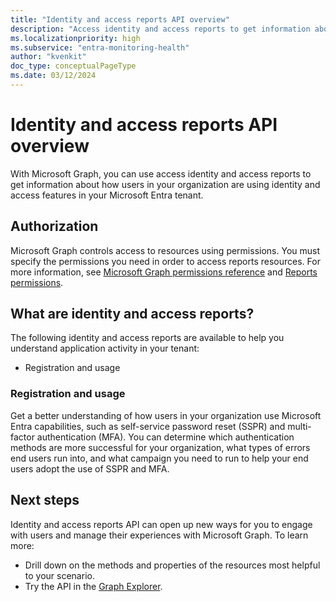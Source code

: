 ```yaml
---
title: "Identity and access reports API overview"
description: "Access identity and access reports to get information about how people in your business use applications in your Microsoft Entra tenant."
ms.localizationpriority: high
ms.subservice: "entra-monitoring-health"
author: "kvenkit"
doc_type: conceptualPageType
ms.date: 03/12/2024
---
```


# Identity and access reports API overview

With Microsoft Graph, you can use access identity and access reports to get information about how users in your organization are using identity and access features in your Microsoft Entra tenant.

## Authorization

Microsoft Graph controls access to resources using permissions. You must specify the permissions you need in order to access reports resources. For more information, see [Microsoft Graph permissions reference](/graph/permissions-reference) and [Reports permissions](/graph/permissions-reference#reports-permissions).

## What are identity and access reports?

The following identity and access reports are available to help you understand application activity in your tenant:

- Registration and usage

### Registration and usage

Get a better understanding of how users in your organization use Microsoft Entra capabilities, such as self-service password reset (SSPR) and multi-factor authentication (MFA). You can determine which authentication methods are more successful for your organization, what types of errors end users run into, and what campaign you need to run to help your end users adopt the use of SSPR and MFA. 

## Next steps

Identity and access reports API can open up new ways for you to engage with users and manage their experiences with Microsoft Graph. To learn more:

- Drill down on the methods and properties of the resources most helpful to your scenario.
- Try the API in the [Graph Explorer](https://developer.microsoft.com/graph/graph-explorer).
